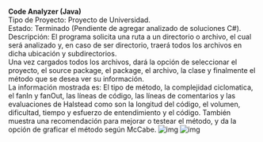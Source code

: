 <b>Code Analyzer (Java)</b>
<br>Tipo de Proyecto: Proyecto de Universidad.
<br>Estado: Terminado (Pendiente de agregar analizado de soluciones C#).
<br>Descripción: El programa solicita una ruta a un directorio o archivo, el cual será analizado y, en caso de ser directorio, traerá todos los archivos en dicha ubicación y subdirectorios.
<br>Una vez cargados todos los archivos, dará la opción de seleccionar el proyecto, el source package, el package, el archivo, la clase y finalmente el método que se desea ver su información. 
<br>La información mostrada es: El tipo de método, la complejidad ciclomatica, el fanIn y fanOut, las líneas de código, las líneas de comentarios y las evaluaciones de Halstead como son la longitud del código, el volumen, dificultad, tiempo y esfuerzo de entendimiento y el código. También muestra una recomendación para mejorar o testear el método, y da la opción de graficar el método según McCabe.
 ![img](https://scontent-eze1-1.xx.fbcdn.net/v/t1.0-9/45818905_2049968651691013_865514911772442624_n.jpg?_nc_cat=101&_nc_ht=scontent-eze1-1.xx&oh=f5cd78f708d34f182691c2427245c8b5&oe=5C7241D7)
 ![img](https://scontent-eze1-1.xx.fbcdn.net/v/t1.0-9/45809599_2049968681691010_576556345390530560_n.jpg?_nc_cat=101&_nc_ht=scontent-eze1-1.xx&oh=4e94647d57f7d33cb48d5d05b5263c43&oe=5C3FDDC5)
